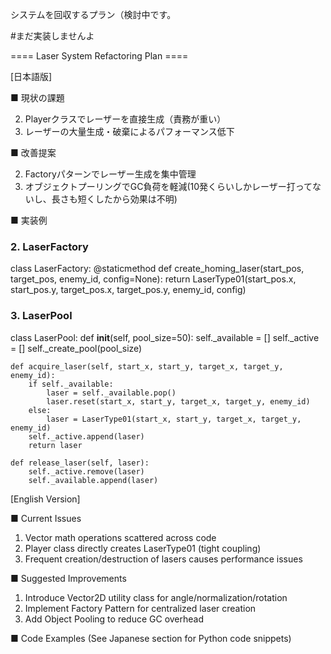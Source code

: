 
システムを回収するプラン（検討中です。

#まだ実装しませんよ


==== Laser System Refactoring Plan ====

[日本語版]

■ 現状の課題
<!-- 完了//1. ベクトル演算が複数箇所に散在 -->
2. Playerクラスでレーザーを直接生成（責務が重い）
3. レーザーの大量生成・破棄によるパフォーマンス低下

■ 改善提案
<!-- //1. Vector2Dクラスの導入（角度計算・正規化・回転を統一） -->
2. Factoryパターンでレーザー生成を集中管理
3. オブジェクトプーリングでGC負荷を軽減(10発くらいしかレーザー打ってないし、長さも短くしたから効果は不明)

■ 実装例
<!-- 完了！ -->
<!-- ### 1. Vector2D -->
<!-- class Vector2D:
    def __init__(self, x: float, y: float):
        self.x, self.y = x, y

    def angle(self):
        return math.atan2(self.y, self.x)

    def magnitude(self):
        return math.sqrt(self.x**2 + self.y**2)

    def normalize(self):
        mag = self.magnitude()
        return Vector2D(self.x / mag, self.y / mag) if mag > 0 else Vector2D(0, 0) -->

### 2. LaserFactory
class LaserFactory:
    @staticmethod
    def create_homing_laser(start_pos, target_pos, enemy_id, config=None):
        return LaserType01(start_pos.x, start_pos.y, target_pos.x, target_pos.y, enemy_id, config)

### 3. LaserPool
class LaserPool:
    def __init__(self, pool_size=50):
        self._available = []
        self._active = []
        self._create_pool(pool_size)

    def acquire_laser(self, start_x, start_y, target_x, target_y, enemy_id):
        if self._available:
            laser = self._available.pop()
            laser.reset(start_x, start_y, target_x, target_y, enemy_id)
        else:
            laser = LaserType01(start_x, start_y, target_x, target_y, enemy_id)
        self._active.append(laser)
        return laser

    def release_laser(self, laser):
        self._active.remove(laser)
        self._available.append(laser)


[English Version]

■ Current Issues
1. Vector math operations scattered across code
2. Player class directly creates LaserType01 (tight coupling)
3. Frequent creation/destruction of lasers causes performance issues

■ Suggested Improvements
1. Introduce Vector2D utility class for angle/normalization/rotation
2. Implement Factory Pattern for centralized laser creation
3. Add Object Pooling to reduce GC overhead

■ Code Examples
(See Japanese section for Python code snippets)
